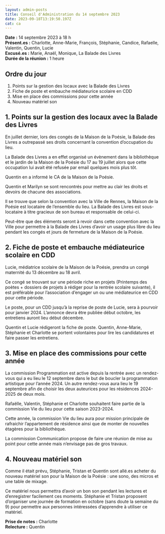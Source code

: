 ```yaml
---
layout: admin-posts
title: Conseil d'Administration du 14 septembre 2023
date: 2023-09-18T13:19:50.197Z
cat: ca
---
```

**Date :** 14 septembre 2023 à 18 h  
**Présent.es :** Charlotte, Anne-Marie, François, Stéphanie, Candice, Rafaelle, Valentin, Quentin, Lucie  
**Excusé.es :** Marie, Anaël, Monique, La Balade des Livres  
**Durée de la réunion :** 1 heure

## Ordre du jour
1. Points sur la gestion des locaux avec la Balade des Livres
2. Fiche de poste et embauche médiateurice scolaire en CDD
3. Mise en place des commissions pour cette année 
4. Nouveau matériel son 

## 1. Points sur la gestion des locaux avec la Balade des Livres

En juillet dernier, lors des congés de la Maison de la Poésie, la Balade des Livres a outrepassé ses droits concernant la convention d’occupation du lieu. 

La Balade des Livres a en effet organisé un évènement dans la bibliothèque et le jardin de la Maison de la Poésie du 17 au 19 juillet alors que cette occupation lui avait été refusée par email quelques mois plus tôt. 

Quentin en a informé le CA de la Maison de la Poésie.

Quentin et Marilyn se sont rencontrés pour mettre au clair les droits et devoirs de chacune des associations. 

Il se trouve que selon la convention avec la Ville de Rennes, la Maison de la Poésie est locataire de l’ensemble du lieu. La Balade des Livres est sous-locataire à titre gracieux de son bureau et responsable de celui-ci.

Peut-être que des éléments seront à revoir dans cette convention avec la Ville pour permettre à la Balade des Livres d’avoir un usage plus libre du lieu pendant les congés et jours de fermeture de la Maison de la Poésie.

## 2. Fiche de poste et embauche médiateurice scolaire en CDD

Lucie, médiatrice scolaire de la Maison de la Poésie, prendra un congé maternité du 13 décembre au 18 avril. 

Ce congé se trouvant sur une période riche en projets (Printemps des poètes + dossiers de projets à rédiger pour la rentrée scolaire suivante), il est préférable pour l’association d’engager un ou une médiateurice en CDD pour cette période. 

Le poste, pour un CDD jusqu’à la reprise de poste de Lucie, sera à pourvoir pour janvier 2024. L’annonce devra être publiée début octobre, les entretiens auront lieu début décembre.

Quentin et Lucie rédigeront la fiche de poste. Quentin, Anne-Marie, Stéphanie et Charlotte se portent volontaires pour lire les candidatures et faire passer les entretiens.

## 3. Mise en place des commissions pour cette année

La commission Programmation est active depuis la rentrée avec un rendez-vous qui a eu lieu le 12 septembre dans le but de boucler la programmation artistique pour l’année 2024. Un autre rendez-vous aura lieu le 19 septembre afin de choisir les deux auteurices pour les résidences 2024-2025 de deux mois. 

Rafaëlle, Valentin, Stéphanie et Charlotte souhaitent faire partie de la commission Vie du lieu pour cette saison 2023-2024. 

Cette année, la commission Vie du lieu aura pour mission principale de rafraichir l’appartement de résidence ainsi que de monter de nouvelles étagères pour la bibliothèque. 

La commission Communication propose de faire une réunion de mise au point pour cette année mais n’envisage pas de gros travaux. 

## 4. Nouveau matériel son

Comme il était prévu, Stéphanie, Tristan et Quentin sont allé.es acheter du nouveau matériel son pour la Maison de la Poésie : une sono, des micros et une table de mixage. 

Ce matériel nous permettra d’avoir un bon son pendant les lectures et d’enregistrer facilement ces moments. Stéphanie et Tristan proposent d’organiser une journée de formation en octobre (sans doute la semaine du 9) pour permettre aux personnes intéressées d’apprendre à utiliser ce matériel. 

**Prise de notes :** Charlotte  
**Relecture :** Quentin